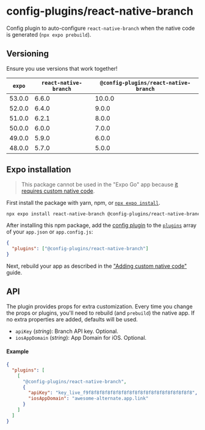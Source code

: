 # config-plugins/react-native-branch

Config plugin to auto-configure `react-native-branch` when the native code is generated (`npx expo prebuild`).

## Versioning

Ensure you use versions that work together!

| `expo` | `react-native-branch` | `@config-plugins/react-native-branch` |
| ------ | --------------------- | ------------------------------------- |
| 53.0.0 | 6.6.0                 | 10.0.0                                 |
| 52.0.0 | 6.4.0                 | 9.0.0                                 |
| 51.0.0 | 6.2.1                 | 8.0.0                                 |
| 50.0.0 | 6.0.0                 | 7.0.0                                 |
| 49.0.0 | 5.9.0                 | 6.0.0                                 |
| 48.0.0 | 5.7.0                 | 5.0.0                                 |

## Expo installation

> This package cannot be used in the "Expo Go" app because [it requires custom native code](https://docs.expo.io/workflow/customizing/).

First install the package with yarn, npm, or [`npx expo install`](https://docs.expo.io/workflow/expo-cli/#expo-install).

```sh
npx expo install react-native-branch @config-plugins/react-native-branch
```

After installing this npm package, add the [config plugin](https://docs.expo.io/guides/config-plugins/) to the [`plugins`](https://docs.expo.io/versions/latest/config/app/#plugins) array of your `app.json` or `app.config.js`:

```json
{
  "plugins": ["@config-plugins/react-native-branch"]
}
```

Next, rebuild your app as described in the ["Adding custom native code"](https://docs.expo.io/workflow/customizing/) guide.

## API

The plugin provides props for extra customization. Every time you change the props or plugins, you'll need to rebuild (and `prebuild`) the native app. If no extra properties are added, defaults will be used.

- `apiKey` (_string_): Branch API key. Optional.
- `iosAppDomain` (_string_): App Domain for iOS. Optional.

#### Example

```json
{
  "plugins": [
    [
      "@config-plugins/react-native-branch",
      {
        "apiKey": "key_live_f9f8f8f8f8f8f8f8f8f8f8f8f8f8f8f8f8f8f8f8",
        "iosAppDomain": "awesome-alternate.app.link"
      }
    ]
  ]
}
```
